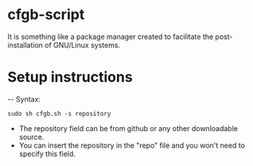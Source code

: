 # cfgb-script
It is something like a package manager created to facilitate the post-installation of GNU/Linux systems.

# Setup instructions
--
Syntax:

``sudo sh cfgb.sh -s repository``  
- The repository field can be from github or any other downloadable source.  
- You can insert the repository in the "repo" file and you won't need to specify this field.

